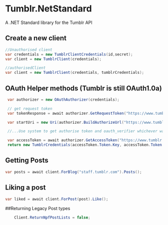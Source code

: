 # Tumblr.NetStandard
A .NET Standard library for the Tumblr API

## Create a new client

```csharp
//Unauthorised client
var credentials = new TumblrClientCredentials(id,secret);
var client = new TumblrClient(credentials);

//authorisedClient
var client = new TumblrClient(credentials, tumblrCredentials);
```

## OAuth Helper methods (Tumblr is still OAuth1.0a)

```csharp
 var authorizer = new OAuthAuthorizer(credentials);

 // get request token
 var tokenResponse = await authorizer.GetRequestToken("https://www.tumblr.com/oauth/request_token");

 var startUri = new Uri(authorizer.BuildAuthorizeUrl("https://www.tumblr.com/oauth/authorize", tokenResponse.Token));

 //...Use system to get authorise token and oauth_verifier whichever way works for your interface...

 var accessToken = await authorizer.GetAccessToken("https://www.tumblr.com/oauth/access_token",new RequestToken(authorisedToken, tokenSecret), oauthVerifier);
 return new TumblrCredentials(accessToken.Token.Key, accessToken.Token.Secret);
```

## Getting Posts

```csharp
var posts = await client.ForBlog("staff.tumblr.com").Posts();
```

## Liking a post

```csharp
var liked = await client.ForPost(post).Like();
```

##Returning Legacy Post types

```csharp
    Client.ReturnNpfPostLists = false;
```